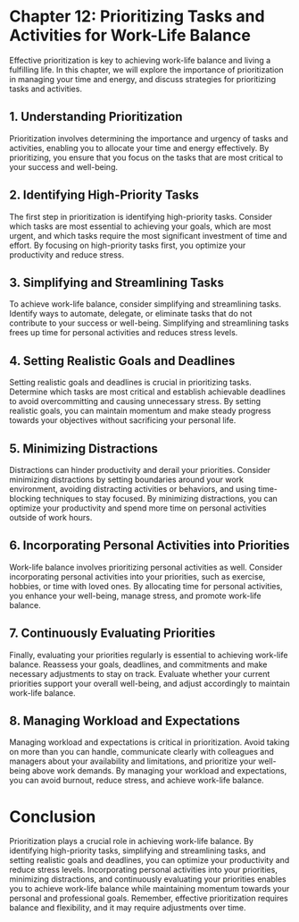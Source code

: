 Chapter 12: Prioritizing Tasks and Activities for Work-Life Balance
===================================================================

Effective prioritization is key to achieving work-life balance and living a fulfilling life. In this chapter, we will explore the importance of prioritization in managing your time and energy, and discuss strategies for prioritizing tasks and activities.

**1. Understanding Prioritization**
-----------------------------------

Prioritization involves determining the importance and urgency of tasks and activities, enabling you to allocate your time and energy effectively. By prioritizing, you ensure that you focus on the tasks that are most critical to your success and well-being.

**2. Identifying High-Priority Tasks**
--------------------------------------

The first step in prioritization is identifying high-priority tasks. Consider which tasks are most essential to achieving your goals, which are most urgent, and which tasks require the most significant investment of time and effort. By focusing on high-priority tasks first, you optimize your productivity and reduce stress.

**3. Simplifying and Streamlining Tasks**
-----------------------------------------

To achieve work-life balance, consider simplifying and streamlining tasks. Identify ways to automate, delegate, or eliminate tasks that do not contribute to your success or well-being. Simplifying and streamlining tasks frees up time for personal activities and reduces stress levels.

**4. Setting Realistic Goals and Deadlines**
--------------------------------------------

Setting realistic goals and deadlines is crucial in prioritizing tasks. Determine which tasks are most critical and establish achievable deadlines to avoid overcommitting and causing unnecessary stress. By setting realistic goals, you can maintain momentum and make steady progress towards your objectives without sacrificing your personal life.

**5. Minimizing Distractions**
------------------------------

Distractions can hinder productivity and derail your priorities. Consider minimizing distractions by setting boundaries around your work environment, avoiding distracting activities or behaviors, and using time-blocking techniques to stay focused. By minimizing distractions, you can optimize your productivity and spend more time on personal activities outside of work hours.

**6. Incorporating Personal Activities into Priorities**
--------------------------------------------------------

Work-life balance involves prioritizing personal activities as well. Consider incorporating personal activities into your priorities, such as exercise, hobbies, or time with loved ones. By allocating time for personal activities, you enhance your well-being, manage stress, and promote work-life balance.

**7. Continuously Evaluating Priorities**
-----------------------------------------

Finally, evaluating your priorities regularly is essential to achieving work-life balance. Reassess your goals, deadlines, and commitments and make necessary adjustments to stay on track. Evaluate whether your current priorities support your overall well-being, and adjust accordingly to maintain work-life balance.

**8. Managing Workload and Expectations**
-----------------------------------------

Managing workload and expectations is critical in prioritization. Avoid taking on more than you can handle, communicate clearly with colleagues and managers about your availability and limitations, and prioritize your well-being above work demands. By managing your workload and expectations, you can avoid burnout, reduce stress, and achieve work-life balance.

Conclusion
==========

Prioritization plays a crucial role in achieving work-life balance. By identifying high-priority tasks, simplifying and streamlining tasks, and setting realistic goals and deadlines, you can optimize your productivity and reduce stress levels. Incorporating personal activities into your priorities, minimizing distractions, and continuously evaluating your priorities enables you to achieve work-life balance while maintaining momentum towards your personal and professional goals. Remember, effective prioritization requires balance and flexibility, and it may require adjustments over time.
